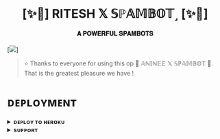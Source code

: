 <h1 align="center"><b>[✨🥀] RITESH 𝕏 𝕊ℙ𝔸𝕄𝔹𝕆𝕋˼ [✨🥀]</b></h1>

<h4 align="center"> 𝐀 𝐏𝐎𝐖𝐄𝐑𝐅𝐔𝐋 𝐒𝐏𝐀𝐌𝐁𝐎𝐓𝐒</h4>

[<img src="https://telegra.ph/file/fd3ad786a249ff2bf3889.jpg"/>]

> ⭐️ Thanks to everyone for using this op 🥀 𝔸ℕ𝕀ℕ𝔼𝔼 𝕏 𝕊ℙ𝔸𝕄𝔹𝕆𝕋 🥀. That is the greatest pleasure we have !


# ᴅᴇᴘʟᴏʏᴍᴇɴᴛ


<details>
<summary><b>ᴅᴇᴘʟᴏʏ ᴛᴏ ʜᴇʀᴏᴋᴜ</b></summary>
<br>

[![Deploy](https://www.herokucdn.com/deploy/button.svg)](https://dashboard.heroku.com/new?template=https://github.com/JaishreeRamTG/ANIME_X_SPAM_BOT)

</details>


<details>
<summary><b>sᴜᴘᴘᴏʀᴛ</b></summary>
<br>

<a href="https://t.me/I_RITESH_I"><img src="https://img.shields.io/badge/Join-Telegram%20Channel-red.svg?logo=Telegram"></a>

</details>
